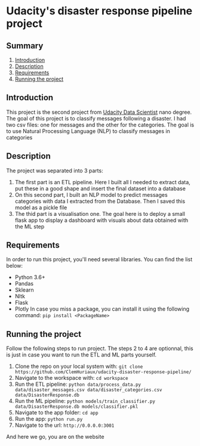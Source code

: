 # Udacity's disaster response pipeline project

## Summary
1. [Introduction](#Introduction)
2. [Description](#Description)
3. [Requirements](#Requirements)
4. [Running the project](#Running)

<a name="Introduction"></a>
## Introduction
This project is the second project from [Udacity Data Scientist](https://www.udacity.com/course/data-scientist-nanodegree--nd025) nano degree.
The goal of this project is to classify messages following a disaster. I had two csv files: one for messages and the other for the categories. The goal is to use 
Natural Processing Language (NLP) to classify messages in categories

<a name="Description"></a>
## Description
The project was separated into 3 parts:
  1. The first part is an ETL pipeline. Here I built all I needed to extract data, put these in a good shape and insert the final dataset into a database
  2. On this second part, I built an NLP model to predict messages categories with data I extracted from the Database. Then I saved this model as a pickle file
  3. The thid part is a visualisation one. The goal here is to deploy a small flask app to display a dashboard with visuals about data obtained with the ML step
 
 <a name="Requirements"></a>
 ## Requirements
 In order to run this project, you'll need several libraries. You can find the list below:
  * Python 3.6+
  * Pandas
  * Sklearn
  * Nltk
  * Flask
  * Plotly
In case you miss a package, you can install it using the following command:
```pip install <PackageName>```

<a name="Running"></a>
## Running the project
Follow the following steps to run project. The steps 2 to 4 are optionnal, this is just in case you want to run the ETL and ML parts yourself.
1. Clone the repo on your local system with: ```git clone https://github.com/ClemHuriaux/udacity-disaster-response-pipeline/```
2. Navigate to the workspace with: ```cd workspace```
3. Run the ETL pipeline: ```python data/process_data.py data/disaster_messages.csv data/disaster_categories.csv data/DisasterResponse.db```
4. Run the ML pipeline: ```python models/train_classifier.py data/DisasterResponse.db models/classifier.pkl```
5. Navigate to the app folder: ```cd app```
6. Run the app: ```python run.py```
7. Navigate to the url: ```http://0.0.0.0:3001```

And here we go, you are on the website
